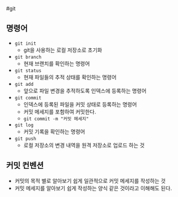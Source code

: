 #git 

## 명령어
- `git init`
	- git을 사용하는 로컬 저장소로 초기화
- `git branch`
	- 현재 브랜치를 확인하는 명령어
- `git status`
	- 현재 파일들의 추적 상태를 확인하는 명령어
- `git add`
	- 앞으로 파일 변경을 추적하도록 인덱스에 등록하는 명령어
- `git commit`
	- 인덱스에 등록된 파일을 커밋 상태로 등록하는 명령어
	- 커밋 메세지를 포함하여 커밋한다.
	- `git commit -m "커밋 메세지"`
- `git log`
	- 커밋 기록을 확인하는 명령어
- `git push`
	- 로컬 저장소의 변경 내역을 원격 저장소로 업로드 하는 것

## 커밋 컨벤션
- 커밋의 목적 별로 알아보기 쉽게 일관적으로 커밋 메세지를 작성하는 것
- 커밋 메세지를 알아보기 쉽게 작성하는 양식 같은 것이라고 이해해도 된다.
